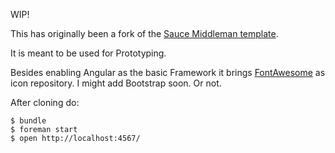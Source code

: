 WIP!

This has originally been a fork of the [Sauce Middleman template](https://github.com/nikiliu/sauce).

It is meant to be used for Prototyping.

Besides enabling Angular as the basic Framework it brings [FontAwesome](http://fortawesome.github.io/Font-Awesome/) as icon repository. I might add Bootstrap soon. Or not.

After cloning do:

    $ bundle
    $ foreman start
    $ open http://localhost:4567/

